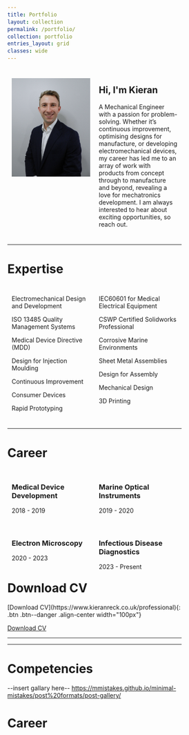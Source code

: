 ```yaml
---
title: Portfolio
layout: collection
permalink: /portfolio/
collection: portfolio
entries_layout: grid
classes: wide
---
```



<html>
<head>
<meta name="viewport" content="width=device-width, initial-scale=1">
<style>
* {
  box-sizing: border-box;
}
/* Create two unequal columns that floats next to each other */
.column {
  float: left;
  padding: 10px;
  height: max-content; /* Should be removed. Only for demonstration */
}
.left {
  width: 20%;
}
.middle {
  width: 80%;
}
/* Clear floats after the columns */
.row:after {
  content: "";
  display: table;
  clear: both;
}
/* Responsive layout - makes the three columns stack on top of each other instead of next to each other */
@media screen and (max-width: 600px) {
  .column {
    width: 100%;
    height: max-content;
  }
}
</style>
</head>
<body>
<div class="row">
  <div class="column left">
    <p><img src="/assets/images/Bio(4x5vertical).png" style="max-width:300px;width:100%"></p>
    <p></p>
  </div>
  <div class="column middle">
    <h2>Hi, I'm Kieran</h2>
    <p></p>
    <p>A Mechanical Engineer with a passion for problem-solving. Whether it’s continuous improvement, optimising designs for manufacture, or developing electromechanical devices, my career has led me to an array of work with products from concept through to manufacture and beyond, revealing a love for mechatronics development. I am always interested to hear about exciting opportunities, so reach out.</p>
  </div>
</div>
</body>
</html>

***

<h1>Expertise</h1>

<head>
<meta name="viewport" content="width=device-width, initial-scale=1">
<style>
* {
  box-sizing: border-box;
}
/* Create two unequal columns that floats next to each other */
.column {
  float: left;
  padding: 10px;
}
.left {
  width: 50%;
}
.middle {
  width: 50%;
}
/* Clear floats after the columns */
.row:after {
  content: "";
  display: table;
  clear: both;
}
/* Responsive layout - makes the columns stack on top of each other instead of next to each other */
@media screen and (max-width: 600px) {
  .column {
    width: 100%;
    height: max-content;
  }
}
</style>
</head>
<body>
<div class="row">
  <div class="column left">
    <p>Electromechanical Design and Development</p>
    <p>ISO 13485 Quality Management Systems</p>
    <p>Medical Device Directive (MDD)</p>
    <p>Design for Injection Moulding</p>
    <p>Continuous Improvement</p>
    <p>Consumer Devices</p>
    <p>Rapid Prototyping</p>
  </div>
  <div class="column middle">
    <p>IEC60601 for Medical Electrical Equipment</p>
    <p>CSWP Certified Solidworks Professional</p>
    <p>Corrosive Marine Environments</p>
    <p>Sheet Metal Assemblies</p>
    <p>Design for Assembly</p>
    <p>Mechanical Design</p>
    <p>3D Printing</p>
  </div>
</div>
</body>

***

<h1>Career</h1>

<head>
<meta name="viewport" content="width=device-width, initial-scale=1">
<style>
* {
  box-sizing: border-box;
}
/* Create two unequal columns that floats next to each other */
.column {
  float: left;
  padding: 10px;
}
.left {
  width: 50%;
}
.middle {
  width: 50%;
}
/* Clear floats after the columns */
.row:after {
  content: "";
  display: table;
  clear: both;
}
/* Responsive layout - makes the columns stack on top of each other instead of next to each other */
@media screen and (max-width: 600px) {
  .column {
    width: 100%;
    height: max-content;
  }
}
</style>
</head>
<body>
  <div class="column left">
  	<div class="row">
   	  <h3>Medical Device Development</h3>
   	  <p>2018 - 2019</p>
    </div>
  </div>
    <div class="column middle">
      <div class="row">	
      <h3>Marine Optical Instruments</h3>
      <p>2019 - 2020</p>
    </div>
  </div>
  <div class="column left">
    <div class="row">
      <h3>Electron Microscopy</h3>
      <p>2020 - 2023</p>
    </div>
  </div>	
    <div class="column middle">
      <div class="row">
      <h3>Infectious Disease Diagnostics</h3>
      <p>2023 - Present</p>
    </div>
  </div>
</body>

***
<h1>Download CV</h1>
[Download CV](https://www.kieranreck.co.uk/professional){: .btn .btn--danger .align-center width="100px"}

<a href="https://www.kieranreck.co.uk/professional" class="btn--danger" style="text-align: center;">Download CV</a>



***





***
# Competencies

--insert gallary here--
https://mmistakes.github.io/minimal-mistakes/post%20formats/post-gallery/

# Career

